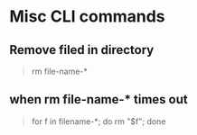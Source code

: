 # Misc CLI commands 

## Remove filed in directory
> rm file-name-*

## when rm file-name-* times out
> for f in filename-*; do rm "$f"; done   
